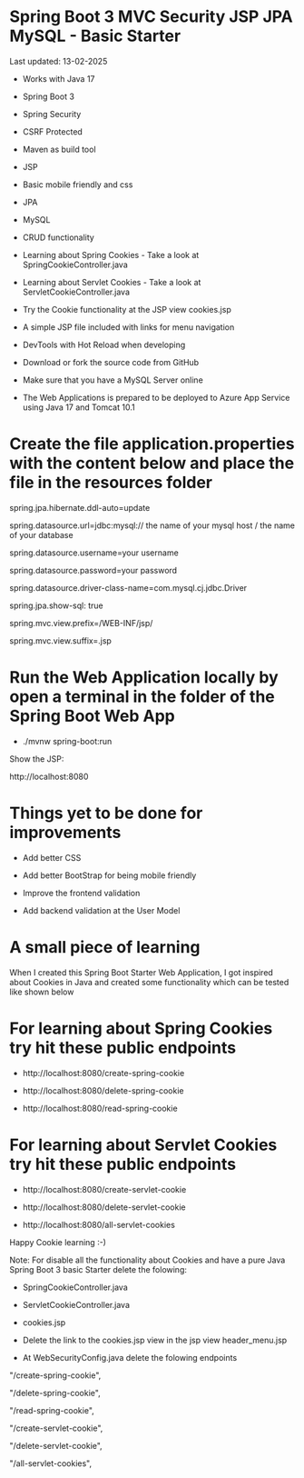   # Spring Boot 3 MVC Security JSP JPA MySQL - Basic Starter

Last updated: 13-02-2025

- Works with Java 17

- Spring Boot 3

- Spring Security

- CSRF Protected

- Maven as build tool

- JSP

- Basic mobile friendly and css

- JPA

- MySQL

- CRUD functionality

- Learning about Spring Cookies - Take a look at SpringCookieController.java

- Learning about Servlet Cookies - Take a look at ServletCookieController.java

- Try the Cookie functionality at the JSP view cookies.jsp

- A simple JSP file included with links for menu navigation

- DevTools with Hot Reload when developing 

- Download or fork the source code from GitHub

- Make sure that you have a MySQL Server online

- The Web Applications is prepared to be deployed to Azure App Service using Java 17 and Tomcat 10.1

# Create the file application.properties with the content below and place the file in the resources folder

spring.jpa.hibernate.ddl-auto=update

spring.datasource.url=jdbc:mysql:// the name of your mysql host / the name of your database

spring.datasource.username=your username 

spring.datasource.password=your password

spring.datasource.driver-class-name=com.mysql.cj.jdbc.Driver

spring.jpa.show-sql: true

spring.mvc.view.prefix=/WEB-INF/jsp/

spring.mvc.view.suffix=.jsp

# Run the Web Application locally by open a terminal in the folder of the Spring Boot Web App

- ./mvnw spring-boot:run 

Show the JSP:

http://localhost:8080

# Things yet to be done for improvements

- Add better CSS

- Add better BootStrap for being mobile friendly

- Improve the frontend validation

- Add backend validation at the User Model

# A small piece of learning

When I created this Spring Boot Starter Web Application, I got inspired about Cookies in Java
and created some functionality which can be tested like shown below

# For learning about Spring Cookies try hit these public endpoints
 
- http://localhost:8080/create-spring-cookie

- http://localhost:8080/delete-spring-cookie

- http://localhost:8080/read-spring-cookie


# For learning about Servlet Cookies try hit these public endpoints

- http://localhost:8080/create-servlet-cookie

- http://localhost:8080/delete-servlet-cookie

- http://localhost:8080/all-servlet-cookies

Happy Cookie learning :-)

Note: For disable all the functionality about Cookies and have a pure Java Spring Boot 3 basic Starter delete the folowing:

- SpringCookieController.java

- ServletCookieController.java

- cookies.jsp

- Delete the link to the cookies.jsp view in the jsp view header_menu.jsp

- At WebSecurityConfig.java delete the folowing endpoints

"/create-spring-cookie",

"/delete-spring-cookie",

"/read-spring-cookie",

"/create-servlet-cookie",

"/delete-servlet-cookie",

"/all-servlet-cookies",



